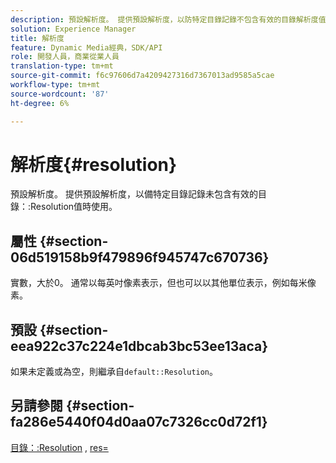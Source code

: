 ```yaml
---
description: 預設解析度。 提供預設解析度，以防特定目錄記錄不包含有效的目錄解析度值。
solution: Experience Manager
title: 解析度
feature: Dynamic Media經典，SDK/API
role: 開發人員，商業從業人員
translation-type: tm+mt
source-git-commit: f6c97606d7a4209427316d7367013ad9585a5cae
workflow-type: tm+mt
source-wordcount: '87'
ht-degree: 6%

---
```



# 解析度{#resolution}

預設解析度。 提供預設解析度，以備特定目錄記錄未包含有效的目錄：:Resolution值時使用。

## 屬性 {#section-06d519158b9f479896f945747c670736}

實數，大於0。 通常以每英吋像素表示，但也可以以其他單位表示，例如每米像素。

## 預設 {#section-eea922c37c224e1dbcab3bc53ee13aca}

如果未定義或為空，則繼承自`default::Resolution`。

## 另請參閱 {#section-fa286e5440f04d0aa07c7326cc0d72f1}

[目錄：:Resolution](../../../../../ir-api/material-cat/image-rendering-api-ref/c-ir-material-catalog/c-ir-material-data-reference/r-ir-resolution-dataref.md#reference-6a2d64c2d72b438fade58a3391569da7) ,  [res=](../../../../../ir-api/http-protocol/image-rendering-api-ref/c-ir-http-protocol-ref/c-ir-http-protocol-command-reference/r-ir-res.md#reference-0ad9de8887144c83a6db97b4994f7c04)

